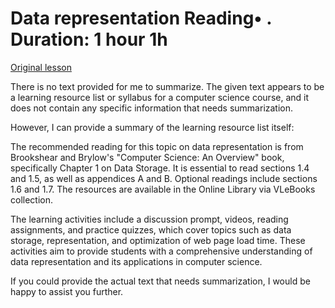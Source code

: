 # Data representation Reading• . Duration: 1 hour 1h

[Original lesson](https://www.coursera.org/learn/uol-how-computers-work/supplement/n7hfU/data-representation)

There is no text provided for me to summarize. The given text appears to be a learning resource list or syllabus for a computer science course, and it does not contain any specific information that needs summarization.

However, I can provide a summary of the learning resource list itself:

The recommended reading for this topic on data representation is from Brookshear and Brylow's "Computer Science: An Overview" book, specifically Chapter 1 on Data Storage. It is essential to read sections 1.4 and 1.5, as well as appendices A and B. Optional readings include sections 1.6 and 1.7. The resources are available in the Online Library via VLeBooks collection.

The learning activities include a discussion prompt, videos, reading assignments, and practice quizzes, which cover topics such as data storage, representation, and optimization of web page load time. These activities aim to provide students with a comprehensive understanding of data representation and its applications in computer science.

If you could provide the actual text that needs summarization, I would be happy to assist you further.

